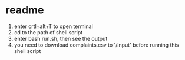 # readme
1. enter crtl+alt+T to open terminal
2. cd to the path of shell script
3. enter bash run.sh, then see the output
4. you need to download complaints.csv to '/input' before running this shell script

